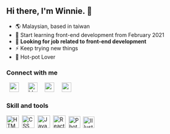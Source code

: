 ## Hi there, I'm Winnie. 👋

- 🌎 Malaysian, based in taiwan
- 🌱 Start learning front-end development from February 2021
- 🔨 **Looking for job related to front-end development**
- ⚡ Keep trying new things
- 🍲 Hot-pot Lover 

### Connect with me
&nbsp;&nbsp;<a href="mailto:winnieong0609@gmail.com"><img alt="medium" width="25" src="https://user-images.githubusercontent.com/49323767/116335304-3c040300-a809-11eb-9398-229b60be6812.png"></a>&nbsp;&nbsp;&nbsp;&nbsp;&nbsp;
<a href="/"><img alt="blog" width="25" src="https://user-images.githubusercontent.com/49323767/116332621-b2eacd00-a804-11eb-938f-491b553975f5.png"></a>&nbsp;&nbsp;&nbsp;&nbsp;
<a href="https://codepen.io/huiniong"><img alt="codepen" width="25" src="https://user-images.githubusercontent.com/49323767/116332628-b41bfa00-a804-11eb-9a3d-68c360bba813.png"></a>&nbsp;&nbsp;&nbsp;&nbsp;
<a href="https://medium.com/huini"><img alt="medium" width="25" src="https://user-images.githubusercontent.com/49323767/116332626-b3836380-a804-11eb-84fe-67bd644423c0.png"></a>

### Skill and tools
<img alt="HTML 5" width="33" src="https://user-images.githubusercontent.com/49323767/116334207-68b71b00-a807-11eb-8ba1-0bfd9315fe8f.png">&nbsp;&nbsp;<img alt="CSS" width="33" src="https://user-images.githubusercontent.com/49323767/116334209-694fb180-a807-11eb-81b1-d135ecc3adf6.png">&nbsp;&nbsp;<img alt="JavaScript" width="33" src="https://user-images.githubusercontent.com/49323767/116334187-60f77680-a807-11eb-8667-4a0a4737605a.png">&nbsp;&nbsp;<img alt="React JS" width="33" src="https://user-images.githubusercontent.com/49323767/116334204-6785ee00-a807-11eb-9717-da44cff9e9cd.png">&nbsp;&nbsp;<img alt="Photoshop" width="31" src="https://user-images.githubusercontent.com/49323767/116334750-4eca0800-a808-11eb-9a5b-9c104a432660.png">&nbsp;&nbsp;<img alt="Illustrator" width="30" src="https://user-images.githubusercontent.com/49323767/116334666-2e9a4900-a808-11eb-8126-70eaf8f2cefd.png">&nbsp;&nbsp;

<!--
**Winnie0609/winnie0609** is a ✨ _special_ ✨ repository because its `README.md` (this file) appears on your GitHub profile.

- 🔭 I’m currently working on ...
- 🌱 I’m currently learning ...
- 👯 I’m looking to collaborate on ...
- 🤔 I’m looking for help with ...
- 💬 Ask me about ...
- 📫 How to reach me: ...
- 😄 Pronouns: ...
- ⚡ Fun fact: ...
-->

